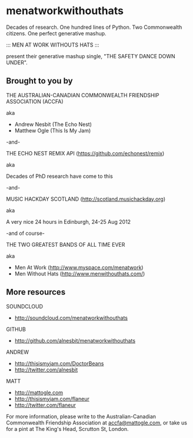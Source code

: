 menatworkwithouthats
====================

Decades of research. One hundred lines of Python. Two Commonwealth
citizens. One perfect generative mashup.

::: MEN AT WORK WITHOUTS HATS :::

present their generative mashup single, "THE SAFETY DANCE DOWN UNDER".


Brought to you by
----------------

THE AUSTRALIAN-CANADIAN COMMONWEALTH FRIENDSHIP ASSOCIATION (ACCFA)

aka

+ Andrew Nesbit (The Echo Nest)
+ Matthew Ogle (This Is My Jam)

-and-

THE ECHO NEST REMIX API (https://github.com/echonest/remix)

aka

Decades of PhD research have come to this

-and-

MUSIC HACKDAY SCOTLAND (http://scotland.musichackday.org)

aka

A very nice 24 hours in Edinburgh, 24-25 Aug 2012

-and of course-

THE TWO GREATEST BANDS OF ALL TIME EVER

aka

+ Men At Work (http://www.myspace.com/menatwork)
+ Men Without Hats (http://www.menwithouthats.com/)



More resources
--------------

SOUNDCLOUD

+ http://soundcloud.com/menatworkwithouthats

GITHUB

+ http://github.com/alnesbit/menatworkwithouthats

ANDREW

+ http://thisismyjam.com/DoctorBeans
+ http://twitter.com/alnesbit

MATT

+ http://mattogle.com
+ http://thisismyjam.com/flaneur
+ http://twitter.com/flaneur

For more information, please write to the Australian-Canadian
Commonwealth Friendship Association at accfa@mattogle.com, or take us
for a pint at The King's Head, Scrutton St, London.
